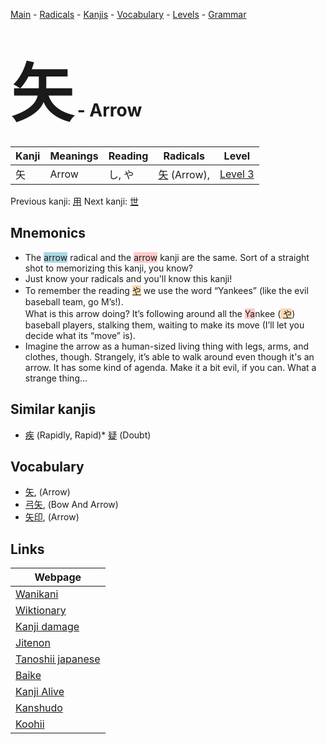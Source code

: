 <style> bigfont {font-size: 100px}</style>
[Main](../README.md) -
[Radicals](../radicals.md) -
[Kanjis](../kanjis.md) -
[Vocabulary](../vocabulary.md) -
[Levels](../levels.md) -
[Grammar](../grammar.md)
# <bigfont> 矢</bigfont> - Arrow 

| Kanji | Meanings | Reading | Radicals | Level |
| --- | --- | --- | --- | --- |
| 矢 | Arrow | し, や | [矢](../radicals/矢.md) (Arrow),  | [Level 3](../levels/wk_level3.md) |

Previous kanji: [用](用.md) Next kanji: [世](世.md) 

## Mnemonics
 * The <span style="background-color:#ADD8E6"> arrow</span> radical and the <span style="background-color:#ffcccb"> arrow</span> kanji are the same. Sort of a straight shot to memorizing this kanji, you know?
* Just know your radicals and you'll know this kanji!
* To remember the reading <span style="background-color:#fed8b1"> [や](https://jisho.org/search/や)</span> we use the word “Yankees” (like the evil baseball team, go M’s!).<br />What is this arrow doing? It’s following around all the <span style="background-color:#ffcccb"> Ya</span>nkee (<span style="background-color:#fed8b1"> [や](https://jisho.org/search/や)</span>) baseball players, stalking them, waiting to make its move (I’ll let you decide what its “move” is).
* Imagine the arrow as a human-sized living thing with legs, arms, and clothes, though. Strangely, it’s able to walk around even though it's an arrow. It has some kind of agenda. Make it a bit evil, if you can. What a strange thing…


## Similar kanjis
 * [疾](疾.md) (Rapidly, Rapid)* [疑](疑.md) (Doubt)


## Vocabulary
 * [矢](../vocabulary/矢.md), (Arrow)
* [弓矢](../vocabulary/矢.md), (Bow And Arrow)
* [矢印](../vocabulary/矢.md), (Arrow)



## Links 

| Webpage |
| --- |
| [Wanikani          ](https://www.wanikani.com/kanji/矢) |
| [Wiktionary        ](https://en.wiktionary.org/wiki/矢) |
| [Kanji damage      ](http://www.kanjidamage.com/kanji/search?utf8=✓&q=矢) |
| [Jitenon           ](https://jitenon.com/kanji/矢) |
| [Tanoshii japanese ](https://www.tanoshiijapanese.com/dictionary/kanji.cfm?k=矢) |
| [Baike             ](https://baike.baidu.com/item/矢) |
| [Kanji Alive       ](https://app.kanjialive.com/矢) |
| [Kanshudo          ](https://www.kanshudo.com/searchmn?q=矢) |
| [Koohii            ](https://kanji.koohii.com/study/kanji/矢) |
